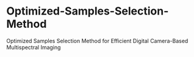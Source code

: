 # Optimized-Samples-Selection-Method
Optimized Samples Selection Method for Efficient Digital Camera-Based Multispectral Imaging
